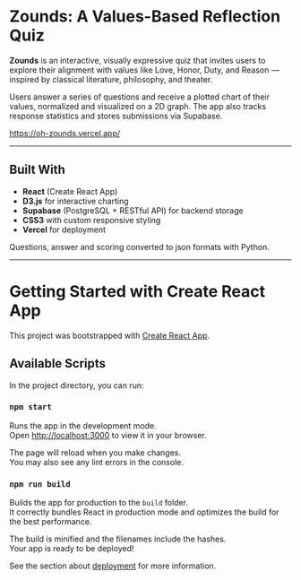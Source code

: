 # Zounds: A Values-Based Reflection Quiz

**Zounds** is an interactive, visually expressive quiz that invites users to explore their alignment with values like Love, Honor, Duty, and Reason — inspired by classical literature, philosophy, and theater.

Users answer a series of questions and receive a plotted chart of their values, normalized and visualized on a 2D graph. The app also tracks response statistics and stores submissions via Supabase.

https://oh-zounds.vercel.app/

---

## Built With

- **React** (Create React App)
- **D3.js** for interactive charting
- **Supabase** (PostgreSQL + RESTful API) for backend storage
- **CSS3** with custom responsive styling
- **Vercel** for deployment

Questions, answer and scoring converted to json formats with Python.

-------------------------------------------------------------------------
# Getting Started with Create React App

This project was bootstrapped with [Create React App](https://github.com/facebook/create-react-app).

## Available Scripts

In the project directory, you can run:

### `npm start`

Runs the app in the development mode.\
Open [http://localhost:3000](http://localhost:3000) to view it in your browser.

The page will reload when you make changes.\
You may also see any lint errors in the console.

### `npm run build`

Builds the app for production to the `build` folder.\
It correctly bundles React in production mode and optimizes the build for the best performance.

The build is minified and the filenames include the hashes.\
Your app is ready to be deployed!

See the section about [deployment](https://facebook.github.io/create-react-app/docs/deployment) for more information.

